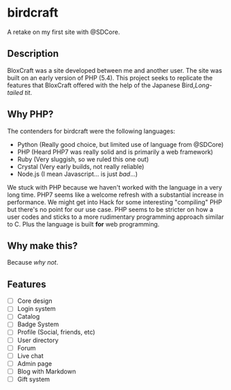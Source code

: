 # birdcraft
A retake on my first site with @SDCore.

## Description
BloxCraft was a site developed between me and another user.
The site was built on an early version of PHP (5.4).
This project seeks to replicate the features that BloxCraft offered with the help of the Japanese Bird,*Long-tailed tit*.

## Why PHP?
The contenders for birdcraft were the following languages:
* Python (Really good choice, but limited use of language from @SDCore)
* PHP (Heard PHP7 was really solid and is primarily a web framework)
* Ruby (Very sluggish, so we ruled this one out)
* Crystal (Very early builds, not really reliable)
* Node.js (I mean Javascript... is just *bad*...)

We stuck with PHP because we haven't worked with the language in a very long time.
PHP7 seems like a welcome refresh with a substantial increase in performance.
We might get into Hack for some interesting "compiling" PHP but there's no point for our use case.
PHP seems to be stricter on how a user codes and sticks to a more rudimentary programming approach similar to C.
Plus the language is built **for** web programming.

## Why make this?
Because *why not*.

## Features
* [ ] Core design
* [ ] Login system
* [ ] Catalog
* [ ] Badge System
* [ ] Profile (Social, friends, etc)
* [ ] User directory
* [ ] Forum
* [ ] Live chat
* [ ] Admin page
* [ ] Blog with Markdown
* [ ] Gift system
